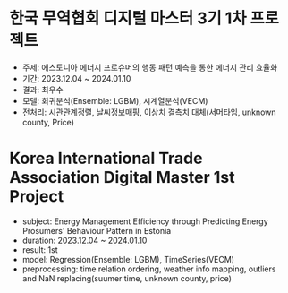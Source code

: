 # 한국 무역협회 디지털 마스터 3기 1차 프로젝트

- 주제: 에스토니아 에너지 프로슈머의 행동 패턴 예측을 통한 에너지 관리 효율화
- 기간: 2023.12.04 ~ 2024.01.10
- 결과: 최우수
- 모델: 회귀분석(Ensemble: LGBM), 시계열분석(VECM)
- 전처리: 시관관계정렬, 날씨정보매핑, 이상치 결측치 대체(서머타임, unknown county, Price)
# Korea International Trade Association Digital Master 1st Project

- subject: Energy Management Efficiency through Predicting Energy Prosumers' Behaviour Pattern in Estonia
- duration: 2023.12.04 ~ 2024.01.10
- result: 1st
- model: Regression(Ensemble: LGBM), TimeSeries(VECM)
- preprocessing: time relation ordering, weather info mapping, outliers and NaN replacing(suumer time, unknown county, price)
